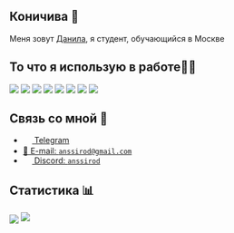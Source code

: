 ## Коничива 👋

Меня зовут [Данила](https://t.me/anssirod), я студент, обучающийся в Москве

## То что я использую в работе👨‍💻

<img src="https://img.shields.io/badge/git%20-%23F05033.svg?&style=for-the-badge&logo=git&logoColor=white"/> <img src="https://img.shields.io/badge/github%20-%23121011.svg?&style=for-the-badge&logo=github&logoColor=white"/> <img src="https://img.shields.io/badge/Flutter%20-%2302569B.svg?&style=for-the-badge&logo=Flutter&logoColor=white" /> <img src="https://img.shields.io/badge/dart-%230175C2.svg?&style=for-the-badge&logo=dart&logoColor=white"/> <img src="https://img.shields.io/badge/kotlin-%230095D5.svg?&style=for-the-badge&logo=kotlin&logoColor=white"/> 	<img src="https://img.shields.io/badge/figma%20-%23F24E1E.svg?&style=for-the-badge&logo=figma&logoColor=white"/> <img src="https://img.shields.io/badge/firebase%20-%23039BE5.svg?&style=for-the-badge&logo=firebase"/> <img src="https://img.shields.io/badge/github%20actions%20-%232671E5.svg?&style=for-the-badge&logo=github%20actions&logoColor=white"/> 

## Связь со мной 💭
- <a href="https://t.me/anssirod"><img src="https://upload.wikimedia.org/wikipedia/commons/thumb/8/82/Telegram_logo.svg/768px-Telegram_logo.svg.png" width=16 height=16 align="center" /> Telegram</a>
- <a href="mailto:anssirod@gmail.com"> 📩  E-mail: `anssirod@gmail.com`</a>
- <a href="https://discordapp.com/users/695730570176757891/"><img src="https://cdn.iconscout.com/icon/free/png-512/discord-3-569463.png" width=16 height=16 align="center" /> Discord: `anssirod`</a>
## Статистика 📊
<img src="https://gpvc.arturio.dev/anssirod" align="center" />
<img src="https://github-readme-stats.vercel.app/api?username=anssirod&show_icons=true&count_private=true">
